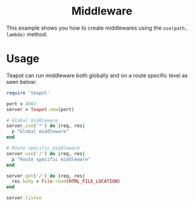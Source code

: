 <p align="center">
  <h1 align="center"><b>Middleware</b></h1>
</p>

This example shows you how to create middlewares using the `use(path, lambda)` method. 

# Usage

Teapot can run middleware both globally and on a route specific level as seen below:

```rb
require 'teapot'

port = 4567
server = Teapot.new(port)

# Global middleware
server.use('*') do |req, res|
  p "Global middleware"
end

# Route specific middleware
server.use('/') do |req, res|
  p "Route specific middleware"
end

server.get('/') do |req, res|
  res.body = File.read(HTML_FILE_LOCATION)
end

server.listen
```
